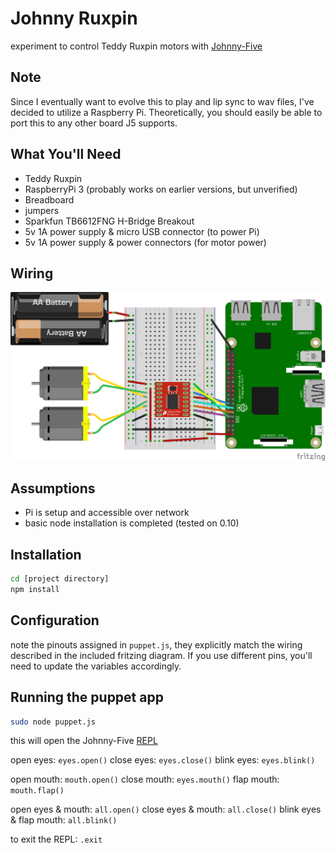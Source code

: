 # Johnny Ruxpin

experiment to control Teddy Ruxpin motors with [Johnny-Five](http://johnny-five.io/)


## Note
Since I eventually want to evolve this to play and lip sync to wav files, I've decided to utilize a Raspberry Pi. Theoretically, you should easily be able to port this to any other board J5 supports.

## What You'll Need
- Teddy Ruxpin
- RaspberryPi 3 (probably works on earlier versions, but unverified)
- Breadboard
- jumpers
- Sparkfun TB6612FNG H-Bridge Breakout
- 5v 1A power supply & micro USB connector (to power Pi)
- 5v 1A power supply & power connectors (for motor power)

## Wiring
![Fritzing](johnny-ruxpin.png)

## Assumptions
- Pi is setup and accessible over network
- basic node installation is completed (tested on 0.10)

## Installation
```sh
cd [project directory]
npm install
```

## Configuration
note the pinouts assigned in `puppet.js`, they explicitly match the wiring described in the included fritzing diagram. If you use different pins, you'll need to update the variables accordingly.

## Running the puppet app
```sh
sudo node puppet.js
``` 

this will open the Johnny-Five [REPL](http://johnny-five.io/examples/repl/)

open eyes: `eyes.open()`
close eyes: `eyes.close()`
blink eyes: `eyes.blink()`

open mouth: `mouth.open()`
close mouth: `eyes.mouth()`
flap mouth: `mouth.flap()`

open eyes & mouth: `all.open()`
close eyes & mouth: `all.close()`
blink eyes & flap mouth: `all.blink()`

to exit the REPL: `.exit`